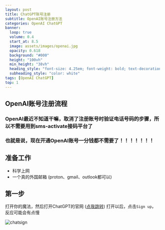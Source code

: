 ```yaml
---
layout: post
title: ChatGPT账号注册
subtitle: OpenAI账号注册方法
categories: OpenAI ChatGPT
banner:
  loop: true
  volume: 0.4
  start_at: 8.5
  image: assets/images/openai.jpg
  opacity: 0.618
  background: "#000"
  height: "100vh"
  min_height: "38vh"
  heading_style: "font-size: 4.25em; font-weight: bold; text-decoration: underline"
  subheading_style: "color: white"
tags: [OpenAI ChatGPT]
top: 1
---
```


## OpenAI账号注册流程
### OpenAI最近不知道干嘛，取消了注册账号时验证电话号码的步骤，所以不需要用到sms-activate接码平台了
### 也就是说，现在开通OpenAI账号一分钱都不需要了！！！！！！！

## 准备工作
- 科学上网
- 一个真的外国邮箱 (proton、gmail、outlook都可以)

## 第一步
打开你的魔法，然后打开ChatGPT的官网 ([点我跳转](https://chat.openai.com))
打开以后，点击`Sign up`，反应可能会有点慢

![chatsign](https://github-huangshaoqi.github.io/asstes/images/chatsgin.png)
